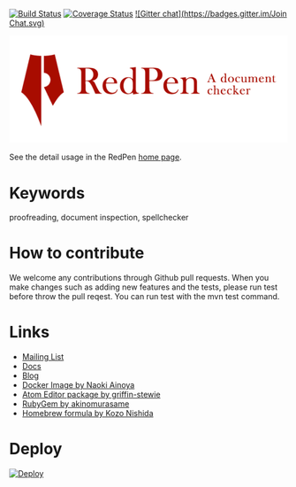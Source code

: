 [![Build Status](https://travis-ci.org/recruit-tech/redpen.svg?branch=master)](https://travis-ci.org/recruit-tech/redpen)
[![Coverage Status](https://coveralls.io/repos/recruit-tech/redpen/badge.png)](https://coveralls.io/r/recruit-tech/redpen)
[![Gitter chat](https://badges.gitter.im/Join Chat.svg)](https://gitter.im/recruit-tech/redpen)

<p align="center">
   <a href="http://redpen.cc"><img src="logo/redpen-logo.png"/></a>
</p>

See the detail usage in the RedPen [home page](http://redpen.cc/).

Keywords
========

proofreading,  document inspection, spellchecker

How to contribute
==================

We welcome any contributions through Github pull requests. When you make changes such as adding new features and the tests,
please run test before throw the pull reqest. You can run test with the mvn test command.

Links
======

* [Mailing List](https://groups.google.com/forum/#!forum/redpen-validator)
* [Docs](http://redpen.cc/docs.html)
* [Blog](http://blog.redpen.cc)
* [Docker Image by Naoki Ainoya](https://registry.hub.docker.com/u/ainoya/redpen-server/)
* [Atom Editor package by griffin-stewie](https://atom.io/packages/redpen)
* [RubyGem by akinomurasame](https://rubygems.org/gems/redpen_ruby)
* [Homebrew formula by Kozo Nishida](http://braumeister.org/formula/redpen)

Deploy
======
[![Deploy](https://www.herokucdn.com/deploy/button.png)](https://heroku.com/deploy)
